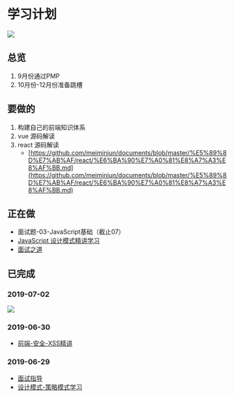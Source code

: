 
# 学习计划

![](https://ws1.sinaimg.cn/large/006tNc79gy1g4j22bixh7j30fu096jro.jpg)

## 总览

1. 9月份通过PMP
2. 10月份-12月份准备跳槽



## 要做的

1. 构建自己的前端知识体系
2. vue 源码解读
3. react 源码解读
	- [https://github.com/meiminjun/documents/blob/master/%E5%89%8D%E7%AB%AF/react/%E6%BA%90%E7%A0%81%E8%A7%A3%E8%AF%BB.md](https://github.com/meiminjun/documents/blob/master/%E5%89%8D%E7%AB%AF/react/%E6%BA%90%E7%A0%81%E8%A7%A3%E8%AF%BB.md)

## 正在做

- 面试题-03-JavaScript基础（截止07）
- [JavaScript 设计模式精讲学习]([https://www.imooc.com/read/38](https://www.imooc.com/read/38))
- [面试之道]([https://juejin.im/book/5bdc715fe51d454e755f75ef/section/5c024ecbf265da616a476638](https://juejin.im/book/5bdc715fe51d454e755f75ef/section/5c024ecbf265da616a476638))

## 已完成

### 2019-07-02

![](https://ws2.sinaimg.cn/large/006tNc79gy1g4m870crcqj30qw6tj1kx.jpg)

### 2019-06-30

- [前端-安全-XSS精讲]([https://github.com/meiminjun/documents/blob/master/%E6%94%B6%E9%9B%86%E7%AE%B1/%E5%AE%89%E5%85%A8-XSS.md](https://github.com/meiminjun/documents/blob/master/%E6%94%B6%E9%9B%86%E7%AE%B1/%E5%AE%89%E5%85%A8-XSS.md))

### 2019-06-29

-   [面试指导]([https://github.com/meiminjun/documents/blob/master/%E5%89%8D%E7%AB%AF/%E9%9D%A2%E8%AF%95/01.md](https://github.com/meiminjun/documents/blob/master/%E5%89%8D%E7%AB%AF/%E9%9D%A2%E8%AF%95/01.md))
- [设计模式-策略模式学习]([https://www.imooc.com/read/38/article/494](https://www.imooc.com/read/38/article/494))


<!--stackedit_data:
eyJoaXN0b3J5IjpbLTQ5NTYyNjkzNiwxMzU1NDM0NTc2LDEzMz
AyMDE2MTAsNzkxNDIzMTEsLTM5ODQ0NzcyMiwzNDkxNzg3NjMs
LTIwMjkyNjQ5OTBdfQ==
-->